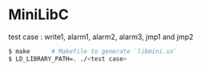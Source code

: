 # MiniLibC

test case :  write1, alarm1, alarm2, alarm3, jmp1 and jmp2

```bash
$ make		# Makefile to generate `libmini.so` 
$ LD_LIBRARY_PATH=. ./<test case>
```
